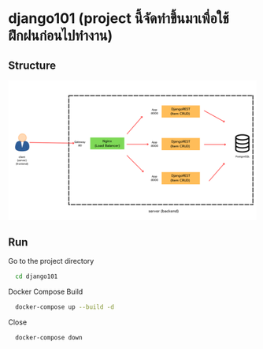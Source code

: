 # django101 (project นี้จัดทำขึ้นมาเพื่อใช้ฝึกฝนก่อนไปทำงาน)

## Structure
![Alt text](assets/django-rest-structure.png)

## Run

Go to the project directory

```bash
  cd django101
```

Docker Compose Build

```bash
  docker-compose up --build -d
```

Close

```bash
  docker-compose down
```